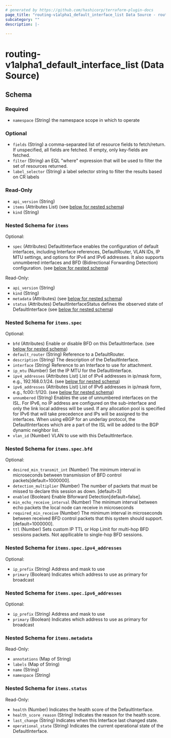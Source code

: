 ```yaml
---
# generated by https://github.com/hashicorp/terraform-plugin-docs
page_title: "routing-v1alpha1_default_interface_list Data Source - routing-v1alpha1"
subcategory: ""
description: |-
  
---
```


# routing-v1alpha1_default_interface_list (Data Source)





<!-- schema generated by tfplugindocs -->
## Schema

### Required

- `namespace` (String) the namespace scope in which to operate

### Optional

- `fields` (String) a comma-separated list of resource fields to fetch/return.  If unspecified, all fields are fetched.  If empty, only key-fields are fetched.
- `filter` (String) an EQL "where" expression that will be used to filter the set of resources returned.
- `label_selector` (String) a label selector string to filter the results based on CR labels

### Read-Only

- `api_version` (String)
- `items` (Attributes List) (see [below for nested schema](#nestedatt--items))
- `kind` (String)

<a id="nestedatt--items"></a>
### Nested Schema for `items`

Optional:

- `spec` (Attributes) DefaultInterface enables the configuration of default interfaces, including Interface references, DefaultRouter, VLAN IDs, IP MTU settings, and options for IPv4 and IPv6 addresses. It also supports unnumbered interfaces and BFD (Bidirectional Forwarding Detection) configuration. (see [below for nested schema](#nestedatt--items--spec))

Read-Only:

- `api_version` (String)
- `kind` (String)
- `metadata` (Attributes) (see [below for nested schema](#nestedatt--items--metadata))
- `status` (Attributes) DefaultInterfaceStatus defines the observed state of DefaultInterface (see [below for nested schema](#nestedatt--items--status))

<a id="nestedatt--items--spec"></a>
### Nested Schema for `items.spec`

Optional:

- `bfd` (Attributes) Enable or disable BFD on this DefaultInterface. (see [below for nested schema](#nestedatt--items--spec--bfd))
- `default_router` (String) Reference to a DefaultRouter.
- `description` (String) The description of the DefaultInterface.
- `interface` (String) Reference to an Interface to use for attachment.
- `ip_mtu` (Number) Set the IP MTU for the DefaultInterface.
- `ipv4_addresses` (Attributes List) List of IPv4 addresses in ip/mask form, e.g., 192.168.0.1/24. (see [below for nested schema](#nestedatt--items--spec--ipv4_addresses))
- `ipv6_addresses` (Attributes List) List of IPv6 addresses in ip/mask form, e.g., fc00::1/120. (see [below for nested schema](#nestedatt--items--spec--ipv6_addresses))
- `unnumbered` (String) Enables the use of unnumbered interfaces on the ISL. For IPv6, no IP address are configured on the sub-interface and only the link local address will be used. If any allocation pool is specified for IPv6 that will take precedence and IPs will be assigned to the interfaces.  When using eBGP for an underlay protocol, the DefaultInterfaces which are a part of the ISL will be added to the BGP dynamic neighbor list.
- `vlan_id` (Number) VLAN to use with this DefaultInterface.

<a id="nestedatt--items--spec--bfd"></a>
### Nested Schema for `items.spec.bfd`

Optional:

- `desired_min_transmit_int` (Number) The minimum interval in microseconds between transmission of BFD control packets[default=1000000].
- `detection_multiplier` (Number) The number of packets that must be missed to declare this session as down. [default=3]
- `enabled` (Boolean) Enable Biforward Detection[default=false].
- `min_echo_receive_interval` (Number) The minimum interval between echo packets the local node can receive in microseconds
- `required_min_receive` (Number) The minimum interval in microseconds between received BFD control packets that this system should support.[default=1000000].
- `ttl` (Number) Sets custom IP TTL or Hop Limit for multi-hop BFD sessions packets. Not appllicable to single-hop BFD sessions.


<a id="nestedatt--items--spec--ipv4_addresses"></a>
### Nested Schema for `items.spec.ipv4_addresses`

Optional:

- `ip_prefix` (String) Address and mask to use
- `primary` (Boolean) Indicates which address to use as primary for broadcast


<a id="nestedatt--items--spec--ipv6_addresses"></a>
### Nested Schema for `items.spec.ipv6_addresses`

Optional:

- `ip_prefix` (String) Address and mask to use
- `primary` (Boolean) Indicates which address to use as primary for broadcast



<a id="nestedatt--items--metadata"></a>
### Nested Schema for `items.metadata`

Read-Only:

- `annotations` (Map of String)
- `labels` (Map of String)
- `name` (String)
- `namespace` (String)


<a id="nestedatt--items--status"></a>
### Nested Schema for `items.status`

Read-Only:

- `health` (Number) Indicates the health score of the DefaultInterface.
- `health_score_reason` (String) Indicates the reason for the health score.
- `last_change` (String) Indicates when this Interface last changed state.
- `operational_state` (String) Indicates the current operational state of the DefaultInterface.
